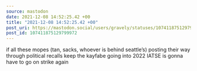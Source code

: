 ```yaml
---
source: mastodon
date: 2021-12-08 14:52:25.42 +00
title: "2021-12-08 14:52:25.42 +00"
post_uri: https://mastodon.social/users/gravely/statuses/107411875129799972
post_id: 107411875129799972
---
```

if all these mopes (tan, sacks, whoever is behind seattle’s) posting their way through political recalls keep the kayfabe going into 2022 IATSE is gonna have to go on strike again


